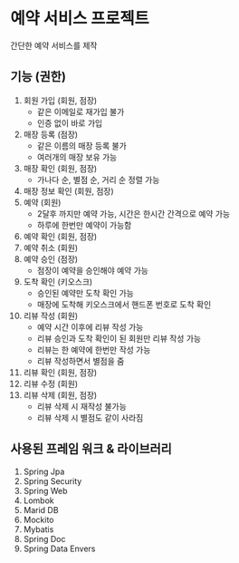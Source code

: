 # 예약 서비스 프로젝트
간단한 예약 서비스를 제작


## 기능 (권한)
1. 회원 가입 (회원, 점장)
   - 같은 이메일로 재가입 불가
   - 인증 없이 바로 가입
2. 매장 등록 (점장)
   - 같은 이름의 매장 등록 불가
   - 여러개의 매장 보유 가능
3. 매장 확인 (회원, 점장)
   - 가나다 순, 별점 순, 거리 순 정렬 가능
4. 매장 정보 확인 (회원, 점장)
5. 예약 (회원)
   - 2달후 까지만 예약 가능, 시간은 한시간 간격으로 예약 가능
   - 하루에 한번만 예약이 가능함
6. 예약 확인 (회원, 점장)
7. 예약 취소 (회원)
8. 예약 승인 (점장)
    - 점장이 예약을 승인해야 예약 가능
9. 도착 확인 (키오스크)
    - 승인된 예약만 도착 확인 가능
    - 매장에 도착해 키오스크에서 핸드폰 번호로 도착 확인
10. 리뷰 작성 (회원)
    - 예약 시간 이후에 리뷰 작성 가능
    - 리뷰 승인과 도착 확인이 된 회원만 리뷰 작성 가능
    - 리뷰는 한 예약에 한번만 작성 가능
    - 리뷰 작성하면서 별점을 줌
11. 리뷰 확인 (회원, 점장)
12. 리뷰 수정 (회원)
13. 리뷰 삭제 (회원, 점장)
    - 리뷰 삭제 시 재작성 불가능
    - 리뷰 삭제 시 별점도 같이 사라짐


## 사용된 프레임 워크 & 라이브러리
1. Spring Jpa
2. Spring Security
3. Spring Web
4. Lombok
5. Marid DB
6. Mockito
7. Mybatis
8. Spring Doc
9. Spring Data Envers
